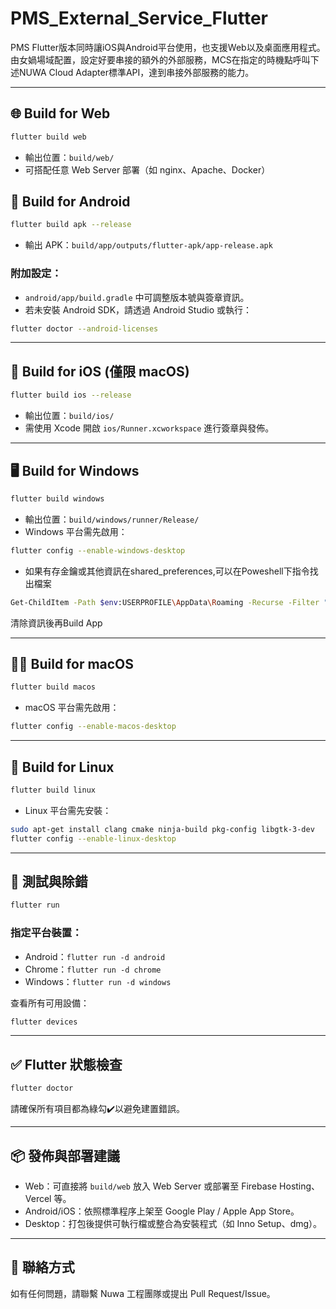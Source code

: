 # PMS_External_Service_Flutter

PMS Flutter版本同時讓iOS與Android平台使用，也支援Web以及桌面應用程式。由女媧場域配置，設定好要串接的額外的外部服務，MCS在指定的時機點呼叫下述NUWA Cloud Adapter標準API，達到串接外部服務的能力。

---

## 🌐 Build for Web

```bash
flutter build web
```

- 輸出位置：`build/web/`
- 可搭配任意 Web Server 部署（如 nginx、Apache、Docker）


## 🤖 Build for Android

```bash
flutter build apk --release
```

- 輸出 APK：`build/app/outputs/flutter-apk/app-release.apk`

### 附加設定：

- `android/app/build.gradle` 中可調整版本號與簽章資訊。
- 若未安裝 Android SDK，請透過 Android Studio 或執行：

```bash
flutter doctor --android-licenses
```

---

## 🍎 Build for iOS (僅限 macOS)

```bash
flutter build ios --release
```

- 輸出位置：`build/ios/`
- 需使用 Xcode 開啟 `ios/Runner.xcworkspace` 進行簽章與發佈。

---

## 🖥️ Build for Windows

```bash
flutter build windows  
```
- 輸出位置：`build/windows/runner/Release/`
- Windows 平台需先啟用：

```bash
flutter config --enable-windows-desktop
```
- 如果有存金鑰或其他資訊在shared_preferences,可以在Poweshell下指令找出檔案
```bash
Get-ChildItem -Path $env:USERPROFILE\AppData\Roaming -Recurse -Filter "shared_preferences.json" -ErrorAction SilentlyContinue
```
清除資訊後再Build App

---

## 🧑‍💻 Build for macOS

```bash
flutter build macos
```

- macOS 平台需先啟用：

```bash
flutter config --enable-macos-desktop
```

---

## 🐧 Build for Linux

```bash
flutter build linux
```

- Linux 平台需先安裝：

```bash
sudo apt-get install clang cmake ninja-build pkg-config libgtk-3-dev
flutter config --enable-linux-desktop
```

---

## 🧪 測試與除錯

```bash
flutter run
```

### 指定平台裝置：

- Android：`flutter run -d android`
- Chrome：`flutter run -d chrome`
- Windows：`flutter run -d windows`

查看所有可用設備：
```bash
flutter devices
```

---

## ✅ Flutter 狀態檢查

```bash
flutter doctor
```

請確保所有項目都為綠勾✔️以避免建置錯誤。

---

## 📦 發佈與部署建議

- Web：可直接將 `build/web` 放入 Web Server 或部署至 Firebase Hosting、Vercel 等。
- Android/iOS：依照標準程序上架至 Google Play / Apple App Store。
- Desktop：打包後提供可執行檔或整合為安裝程式（如 Inno Setup、dmg）。

---

## 📮 聯絡方式

如有任何問題，請聯繫 Nuwa 工程團隊或提出 Pull Request/Issue。
